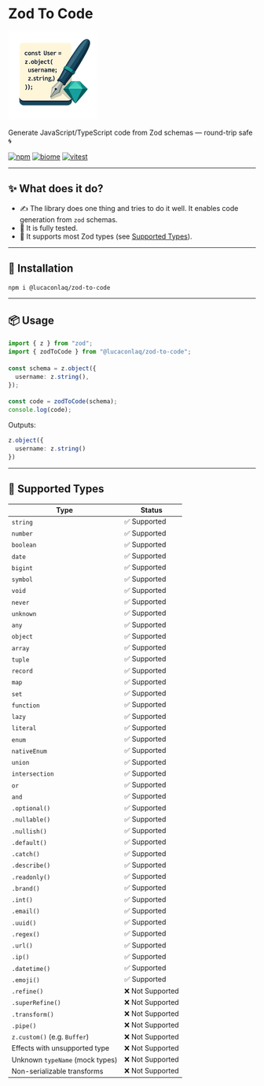 # Zod To Code

![Logo](./.github/logo.png) 

Generate JavaScript/TypeScript code from Zod schemas — round-trip safe 🌀

[![npm](https://img.shields.io/npm/v/@lucaconlaq/zod-to-code)](https://www.npmjs.com/package/@lucaconlaq/zod-to-code)
[![biome](https://img.shields.io/badge/code_style-biome-56BEB8)](https://biomejs.dev)
[![vitest](https://img.shields.io/badge/tested_with-vitest-6E9FEC)](https://vitest.dev)


---

## ✨ What does it do?

-  ✍️ The library does one thing and tries to do it well. It enables code generation from `zod` schemas.
-  🧪 It is fully tested.
-  🧱 It supports most Zod types (see [Supported Types](#-supported-types)).
---

## 🚀 Installation

```bash
npm i @lucaconlaq/zod-to-code
```

---

## 📦 Usage

```ts
import { z } from "zod";
import { zodToCode } from "@lucaconlaq/zod-to-code";

const schema = z.object({
  username: z.string(),
});

const code = zodToCode(schema);
console.log(code);
```

Outputs:

```ts
z.object({
  username: z.string()
})
```

---

## 🧩 Supported Types


| Type                             | Status            |
|----------------------------------|-------------------|
| `string`                         | ✅ Supported       |
| `number`                         | ✅ Supported       |
| `boolean`                        | ✅ Supported       |
| `date`                           | ✅ Supported       |
| `bigint`                         | ✅ Supported       |
| `symbol`                         | ✅ Supported       |
| `void`                           | ✅ Supported       |
| `never`                          | ✅ Supported       |
| `unknown`                        | ✅ Supported       |
| `any`                            | ✅ Supported       |
| `object`                         | ✅ Supported       |
| `array`                          | ✅ Supported       |
| `tuple`                          | ✅ Supported       |
| `record`                         | ✅ Supported       |
| `map`                            | ✅ Supported       |
| `set`                            | ✅ Supported       |
| `function`                       | ✅ Supported       |
| `lazy`                           | ✅ Supported       |
| `literal`                        | ✅ Supported       |
| `enum`                           | ✅ Supported       |
| `nativeEnum`                     | ✅ Supported       |
| `union`                          | ✅ Supported       |
| `intersection`                   | ✅ Supported       |
| `or`                             | ✅ Supported       |
| `and`                            | ✅ Supported       |
| `.optional()`                    | ✅ Supported       |
| `.nullable()`                    | ✅ Supported       |
| `.nullish()`                     | ✅ Supported       |
| `.default()`                     | ✅ Supported       |
| `.catch()`                       | ✅ Supported       |
| `.describe()`                    | ✅ Supported       |
| `.readonly()`                   | ✅ Supported       |
| `.brand()`                       | ✅ Supported       |
| `.int()`                         | ✅ Supported       |
| `.email()`                       | ✅ Supported       |
| `.uuid()`                        | ✅ Supported       |
| `.regex()`                       | ✅ Supported       |
| `.url()`                         | ✅ Supported       |
| `.ip()`                          | ✅ Supported       |
| `.datetime()`                    | ✅ Supported       |
| `.emoji()`                       | ✅ Supported       |
| `.refine()`                      | ❌ Not Supported   |
| `.superRefine()`                 | ❌ Not Supported   |
| `.transform()`                   | ❌ Not Supported   |
| `.pipe()`                        | ❌ Not Supported   |
| `z.custom()` (e.g. `Buffer`)     | ❌ Not Supported   |
| Effects with unsupported type    | ❌ Not Supported   |
| Unknown `typeName` (mock types)  | ❌ Not Supported   |
| Non-serializable transforms      | ❌ Not Supported   |
